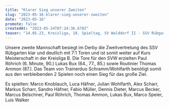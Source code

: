 ```yaml
---
title: "Klarer Sieg unserer Zweiten"
slug: "2023-05-16-klarer-sieg-unserer-zweiten"
date: "2023-05-16"
promote: false
createdAt: "2023-05-24T07:24:36.678Z"
teaser: "14.05.23, Kreisliga, 18. Spieltag, SV Walddorf II - SSV Rübgarten II 7:1 (2:0)"
---
```

Unsere zweite Mannschaft besiegt im Derby die Zweitvertretung des SSV Rübgarten klar und deutlich mit 7:1 Toren und ist somit weiter auf Kurs Meisterschaft in der Kreisliga B. Die Tore für den SVW erzielten Paul Röhrich (6. Minute, 90.) Lukas Bux (64., 77., 85.) sowie Routinier Thomas Ammon (87.). Das Team von Trainerduo Schramm/Wohlfarth benötigt somit aus den verbleibenden 2 Spielen noch einen Sieg für das große Ziel.

Es spielten: Marco Knoblauch, Luca Häfner, Julian Wohlfarth, Alex Scharr, Markus Scharr, Sandro Häfner, Fabio Müller, Dennis Dieter, Marcus Becker, Marcus Belschner, Paul Röhrich, Thomas Ammon, Lukas Bux, Marco Speier, Luis Walker

